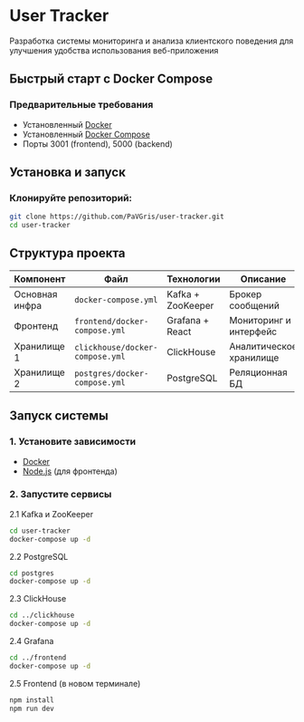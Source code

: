 # User Tracker

Разработка системы мониторинга и анализа клиентского поведения для улучшения удобства использования веб-приложения

##  Быстрый старт с Docker Compose

### Предварительные требования
- Установленный [Docker](https://docs.docker.com/engine/install/)
- Установленный [Docker Compose](https://docs.docker.com/compose/install/)
- Порты 3001 (frontend), 5000 (backend)

## Установка и запуск

### Клонируйте репозиторий:
```bash
git clone https://github.com/PaVGris/user-tracker.git
cd user-tracker
```

## Структура проекта
| Компонент       | Файл               | Технологии       | Описание                |
|-----------------|--------------------|------------------|-------------------------|
| Основная инфра  | `docker-compose.yml` | Kafka + ZooKeeper | Брокер сообщений |
| Фронтенд        | `frontend/docker-compose.yml` | Grafana + React  | Мониторинг и интерфейс  |
| Хранилище 1     | `clickhouse/docker-compose.yml` | ClickHouse       | Аналитическое хранилище |
| Хранилище 2     | `postgres/docker-compose.yml` | PostgreSQL       | Реляционная БД          |

## Запуск системы

### 1. Установите зависимости
- [Docker](https://docs.docker.com/engine/install/)
- [Node.js](https://nodejs.org/) (для фронтенда)

### 2. Запустите сервисы

2.1 Kafka и ZooKeeper
```bash
cd user-tracker
docker-compose up -d
```

2.2 PostgreSQL
```bash
cd postgres
docker-compose up -d
```

2.3 ClickHouse
```bash
cd ../clickhouse
docker-compose up -d
```

2.4 Grafana
```bash
cd ../frontend
docker-compose up -d
```

2.5 Frontend (в новом терминале)
```bash
npm install
npm run dev
```
